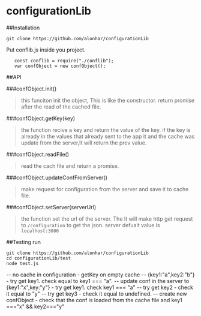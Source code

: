 # configurationLib


##Installation

```git clone https://github.com/alonhar/configurationLib```

Put conflib.js inside you project.

```
   const conflib = require("./conflib");
   var confObject = new confObject();
```


##API

###confObject.init()  
> this funciton init the object, This is like the constructor.
> return promise after the read of the cached file.


###confObject.getKey(key)
> the function recive a key and return the value of the key.
> if the key is already in the values that already sent to the app it
> and the cache was update from  the server,It will return the prev value.

###confObject.readFile()
>  read the cach file and return  a promise.

###confObject.updateConfFromServer()
>  make request for configuration from the server and save it to cache file.


###confObject.setServer(serverUrl)
> the function set the url of the server. The It will make http get request to `/configuration` to get the json.
> server defualt value is `localhost:3000`


##Testing 
run 
```
git clone https://github.com/alonhar/configurationLib
cd configurationLib/test
node test.js
```

-- no cache in configuration - getKey on empty cache 
-- {key1:"a",key2:"b"} - try get key1. check equal to key1 === "a".
-- update conf in the server to {key1:"x",key:"y"} - try get key1. check key1 ===  "a"
-- try get key2 - check it equal to  "y"
-- try get key3 - check it equal to  undefined.
-- create new confObject - check that the conf is loaded from the cache file and key1 ==="x" && key2==="y" 
